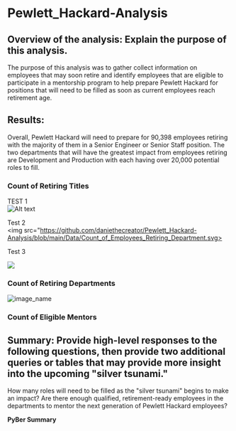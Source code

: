 # Pewlett_Hackard-Analysis <br />

## Overview of the analysis: Explain the purpose of this analysis. <br />

The purpose of this analysis was to gather collect information on employees that may soon retire and identify employees that are eligible to participate in a mentorship program to help prepare Pewlett Hackard for positions that will need to be filled as soon as current employees reach retirement age. <br />

## Results:
Overall, Pewlett Hackard will need to prepare for 90,398 employees retiring with the majority of them in a Senior Engineer or Senior Staff position. The two departments that will have the greatest impact from employees retiring are Development and Production with each having over 20,000 potential roles to fill. <br />

### Count of Retiring Titles <br />
TEST 1 <br />
![Alt text](Pewlett_Hackard-Analysis/Data/Count_of_Employees_Retiring.svg)

Test 2 <br />
<img src="https://github.com/daniethecreator/Pewlett_Hackard-Analysis/blob/main/Data/Count_of_Employees_Retiring_Department.svg>
 
Test 3 <br />
<p><img src='https://github.com/daniethecreator/Pewlett_Hackard-Analysis/blob/main/Data/Count_of_Employees_Retiring_Department.'></p>


### Count of Retiring Departments <br />
![image_name](Pewlett_Hackard-Analysis/Data/Count_of_Employees_Retiring_Department.svg)

### Count of Eligible Mentors <br />


## Summary: Provide high-level responses to the following questions, then provide two additional queries or tables that may provide more insight into the upcoming "silver tsunami."

  How many roles will need to be filled as the "silver tsunami" begins to make an impact?
  Are there enough qualified, retirement-ready employees in the departments to mentor the next generation of Pewlett Hackard employees?


**PyBer Summary**
